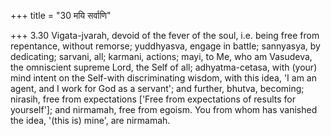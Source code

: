 +++
title = "30 मयि सर्वाणि"

+++
3.30 Vigata-jvarah, devoid of the fever of the soul, i.e. being free
from repentance, without remorse; yuddhyasva, engage in battle;
sannyasya, by dedicating; sarvani, all; karmani, actions; mayi, to Me,
who am Vasudeva, the omniscient supreme Lord, the Self of all;
adhyatma-cetasa, with (your) mind intent on the Self-with discriminating
wisdom, with this idea, 'I am an agent, and I work for God as a
servant'; and further, bhutva, becoming; nirasih, free from expectations
\['Free from expectations of results for yourself'\]; and nirmamah, free
from egoism. You from whom has vanished the idea, '(this is) mine', are
nirmamah.
